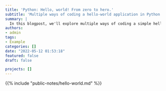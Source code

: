 ```yaml
---
title: 'Python: Hello, world! From zero to hero.'
subtitle: 'Multiple ways of coding a hello-world application in Python.'
summary: |
  In this blogpost, we'll explore multiple ways of coding a simple hello-world application in Python. The idea is to showcase (1) how you can structure a python application and (2) focus on improving the infrastructure to add new features without changing the simplicity of the "hello, world" implementation.
authors:
- admin
tags:
- Example
categories: []
date: "2022-05-12 01:53:18"
featured: false
draft: false

projects: []
---
```


{{% include "public-notes/hello-world.md" %}}
